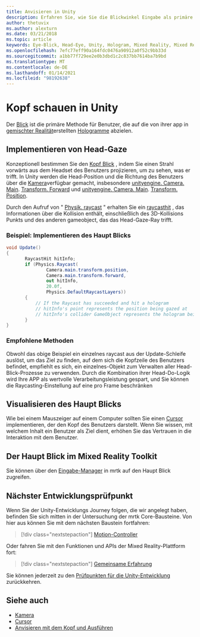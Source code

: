 ```yaml
---
title: Anvisieren in Unity
description: Erfahren Sie, wie Sie die Blickwinkel Eingabe als primäre Methode für Benutzer verwenden können, um die Hologramme, die Ihre APP in gemischter Realität erstellt, als Ziel
author: thetuvix
ms.author: alexturn
ms.date: 03/21/2018
ms.topic: article
keywords: Eye-Blick, Head-Eye, Unity, Hologram, Mixed Reality, Mixed Reality-Headset, Windows Mixed Reality-Headset, Virtual Reality-Headset, mrtk, Mixed Reality Toolkit
ms.openlocfilehash: 7efc77eff90a164fdc0476a90912a0f52c9bb33d
ms.sourcegitcommit: a1bb77f729ee2e0b3dbd1c2c837bb7614ba7b9bd
ms.translationtype: MT
ms.contentlocale: de-DE
ms.lasthandoff: 01/14/2021
ms.locfileid: "98192638"
---
```

# <a name="head-gaze-in-unity"></a>Kopf schauen in Unity

Der [Blick](../../design/gaze-and-commit.md) ist die primäre Methode für Benutzer, die auf die von ihrer app in [gemischter Realität](../../discover/mixed-reality.md)erstellten [Hologramme](../../discover/hologram.md) abzielen.

## <a name="implementing-head-gaze"></a>Implementieren von Head-Gaze

Konzeptionell bestimmen Sie den [Kopf Blick](../../design/gaze-and-commit.md) , indem Sie einen Strahl vorwärts aus dem Headset des Benutzers projizieren, um zu sehen, was er trifft. In Unity werden die Head-Position und die Richtung des Benutzers über die [Kamera](camera-in-unity.md)verfügbar gemacht, insbesondere [unityengine. Camera. Main](https://docs.unity3d.com/ScriptReference/Camera-main.html). [Transform. Forward](https://docs.unity3d.com/ScriptReference/Transform-forward.html) und [unityengine. Camera. Main](https://docs.unity3d.com/ScriptReference/Camera-main.html). [Transform. Position](https://docs.unity3d.com/ScriptReference/Transform-position.html).

Durch den Aufruf von " [Physik. raycast](https://docs.unity3d.com/ScriptReference/Physics.Raycast.html) " erhalten Sie ein [raycasthit](https://docs.unity3d.com/ScriptReference/RaycastHit.html) , das Informationen über die Kollision enthält, einschließlich des 3D-Kollisions Punkts und des anderen gameobject, das das Head-Gaze-Ray trifft.

### <a name="example-implement-head-gaze"></a>Beispiel: Implementieren des Haupt Blicks

```cs
void Update()
{
       RaycastHit hitInfo;
       if (Physics.Raycast(
               Camera.main.transform.position,
               Camera.main.transform.forward,
               out hitInfo,
               20.0f,
               Physics.DefaultRaycastLayers))
       {
           // If the Raycast has succeeded and hit a hologram
           // hitInfo's point represents the position being gazed at
           // hitInfo's collider GameObject represents the hologram being gazed at
       }
}
```

### <a name="best-practices"></a>Empfohlene Methoden

Obwohl das obige Beispiel ein einzelnes raycast aus der Update-Schleife auslöst, um das Ziel zu finden, auf dem sich die Kopfzeile des Benutzers befindet, empfiehlt es sich, ein einzelnes-Objekt zum Verwalten aller Head-Blick-Prozesse zu verwenden. Durch die Kombination ihrer Head-Do-Logik wird Ihre APP als wertvolle Verarbeitungsleistung gespart, und Sie können die Raycasting-Einstellung auf eine pro Frame beschränken

## <a name="visualizing-head-gaze"></a>Visualisieren des Haupt Blicks

Wie bei einem Mauszeiger auf einem Computer sollten Sie einen [Cursor](../../design/cursors.md) implementieren, der den Kopf des Benutzers darstellt. Wenn Sie wissen, mit welchem Inhalt ein Benutzer als Ziel dient, erhöhen Sie das Vertrauen in die Interaktion mit dem Benutzer.

## <a name="head-gaze-in-the-mixed-reality-toolkit"></a>Der Haupt Blick im Mixed Reality Toolkit 
Sie können über den [Eingabe-Manager](https://microsoft.github.io/MixedRealityToolkit-Unity/Documentation/Input/Overview.html) in mrtk auf den Haupt Blick zugreifen.

## <a name="next-development-checkpoint"></a>Nächster Entwicklungsprüfpunkt

Wenn Sie der Unity-Entwicklungs Journey folgen, die wir angelegt haben, befinden Sie sich mitten in der Untersuchung der mrtk Core-Bausteine. Von hier aus können Sie mit dem nächsten Baustein fortfahren:

> [!div class="nextstepaction"]
> [Motion-Controller](motion-controllers-in-unity.md)

Oder fahren Sie mit den Funktionen und APIs der Mixed Reality-Plattform fort:

> [!div class="nextstepaction"]
> [Gemeinsame Erfahrung](shared-experiences-in-unity.md)

Sie können jederzeit zu den [Prüfpunkten für die Unity-Entwicklung](unity-development-overview.md#2-core-building-blocks) zurückkehren.

## <a name="see-also"></a>Siehe auch
* [Kamera](camera-in-unity.md)
* [Cursor](../../design/cursors.md)
* [Anvisieren mit dem Kopf und Ausführen](../../design/gaze-and-commit.md)
